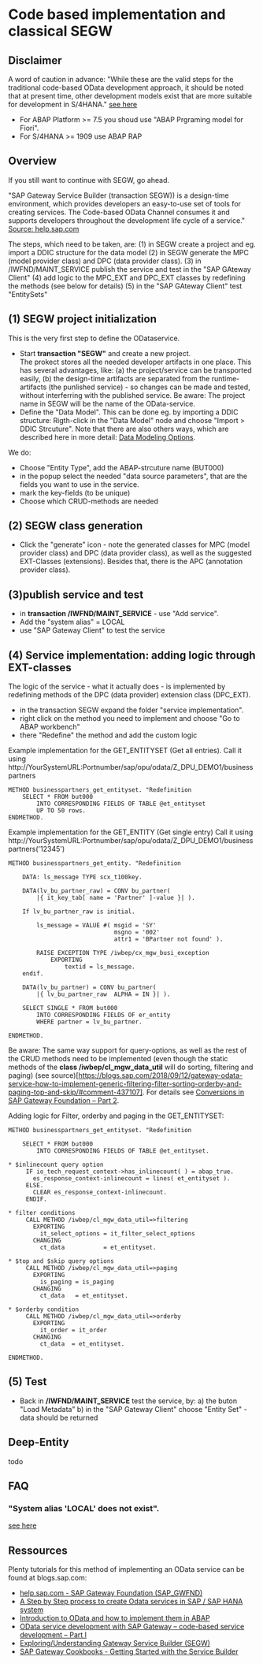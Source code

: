 # Code based implementation and classical SEGW

## Disclaimer
A word of caution in advance: "While these are the valid steps for the traditional code-based OData development approach, it should be noted that at present time, other development models exist that are more suitable for development in S/4HANA." [see here](https://blogs.sap.com/2021/05/19/a-step-by-step-process-to-post-odata-services-in-sap-sap-hana-system/)

- For ABAP Platform >= 7.5 you shoud use "ABAP Prgraming model for Fiori".
- For S/4HANA >= 1909 use ABAP RAP

## Overview

If you still want to continue with SEGW, go ahead.

"SAP Gateway Service Builder (transaction SEGW)) is a design-time environment, which provides developers an easy-to-use set of tools for creating services. The Code-based OData Channel consumes it and supports developers throughout the development life cycle of a service." [Source: help.sap.com](https://help.sap.com/docs/SAP_NETWEAVER_AS_ABAP_751_IP/68bf513362174d54b58cddec28794093/cddd22512c312314e10000000a44176d.html?locale=en-US)


The steps, which need to be taken, are:
(1) in SEGW create a project and eg. import a DDIC structure for the data model
(2) in SEGW generate the MPC (model provider class) and DPC (data provider class).
(3) in /IWFND/MAINT_SERVICE publish the service and test in the "SAP GAteway Client"
(4) add logic to the MPC_EXT and DPC_EXT classes by redefining the methods (see below for details)
(5) in the "SAP GAteway Client" test "EntitySets"

## (1) SEGW project initialization

This is the very first step to define the ODataservice.

- Start **transaction "SEGW"** and create a new project. <br/>
The prokect stores all the needed developer artifacts in one place. This has several advantages, like: (a) the project/service can be transported easily, (b) the design-time artifacts are separated from the runtime-artifacts (the punlished service) - so changes can be made and tested, without interferring with the published service. Be aware:  The project name in SEGW will be the name of the OData-service.
- Define the "Data Model". This can be done eg. by importing a DDIC structure: Rigth-click in the "Data Model" node and choose "Import > DDIC Strcuture". Note that there are also others ways, which are described here in more detail: 
[Data Modeling Options](https://help.sap.com/docs/SAP_NETWEAVER_AS_ABAP_751_IP/68bf513362174d54b58cddec28794093/8edc22512c312314e10000000a44176d.html?locale=en-US). 

We do:
- Choose "Entity Type", add the ABAP-strcuture name (BUT000)
- in the popup select the needed "data source parameters", that are the fields you want to use in the service.
- mark the key-fields (to be unique)
- Choose which CRUD-methods are needed

## (2) SEGW class generation

- Click the "generate" icon - note the generated classes for MPC (model provider class) and DPC (data provider class), as well as the suggested EXT-Classes (extensions). Besides that, there is the APC (annotation provider class).


## (3)publish service and test

- in **transaction /IWFND/MAINT_SERVICE** - use "Add service".
- Add the "system alias" = LOCAL
- use "SAP Gateway Client" to test the service


## (4) Service implementation: adding logic through EXT-classes

The logic of the service - what it actually does - is implemented by redefining methods of the DPC (data provider) extension class (DPC_EXT).

- in the transaction SEGW expand the folder "service implementation".
- right click on the method you need to implement and choose "Go to ABAP workbench"
- there "Redefine" the method and add the custom logic


Example implementation for the GET_ENTITYSET (Get all entries).
Call it using http://YourSystemURL:Portnumber/sap/opu/odata/Z_DPU_DEMO1/businesspartners 

```abap
METHOD businesspartners_get_entityset. "Redefinition 
    SELECT * FROM but000 
        INTO CORRESPONDING FIELDS OF TABLE @et_entityset
        UP TO 50 rows. 
ENDMETHOD. 
```

Example implementation for the GET_ENTITY (Get single entry)
Call it using http://YourSystemURL:Portnumber/sap/opu/odata/Z_DPU_DEMO1/businesspartners('12345')​

```abap
METHOD businesspartners_get_entity. "Redefinition 

    DATA: ls_message TYPE scx_t100key.

    DATA(lv_bu_partner_raw) = CONV bu_partner(  
        |{ it_key_tab[ name = 'Partner' ]-value }| ). 

    If lv_bu_partner_raw is initial.

        ls_message = VALUE #( msgid = 'SY'
                              msgno = '002' 
                              attr1 = 'BPartner not found' ).

        RAISE EXCEPTION TYPE /iwbep/cx_mgw_busi_exception
            EXPORTING
                textid = ls_message.
    endif.

    DATA(lv_bu_partner) = CONV bu_partner(  
        |{ lv_bu_partner_raw  ALPHA = IN }| ). 

    SELECT SINGLE * FROM but000 
        INTO CORRESPONDING FIELDS OF er_entity 
        WHERE partner = lv_bu_partner. 

ENDMETHOD. 
```

Be aware: The same way support for query-options, as well as the rest of the CRUD methods need to be implemented (even though the static methods of the **class /iwbep/cl_mgw_data_util** will do sorting, filtering and paging) (see source)[https://blogs.sap.com/2018/09/12/gateway-odata-service-how-to-implement-generic-filtering-filter-sorting-orderby-and-paging-top-and-skip/#comment-437107]. For details see [Conversions in SAP Gateway Foundation – Part 2](https://blogs.sap.com/2017/01/23/conversions-in-sap-gateway-foundation-part-2/). 

Adding logic for Filter, orderby and paging in the GET_ENTITYSET:

```abap
METHOD businesspartners_get_entityset. "Redefinition 

    SELECT * FROM but000 
        INTO CORRESPONDING FIELDS OF TABLE @et_entityset.

* $inlinecount query option 
     IF io_tech_request_context->has_inlinecount( ) = abap_true. 
       es_response_context-inlinecount = lines( et_entityset ). 
     ELSE. 
       CLEAR es_response_context-inlinecount. 
     ENDIF. 

* filter conditions 
     CALL METHOD /iwbep/cl_mgw_data_util=>filtering 
       EXPORTING 
         it_select_options = it_filter_select_options 
       CHANGING 
         ct_data           = et_entityset. 

* $top and $skip query options 
     CALL METHOD /iwbep/cl_mgw_data_util=>paging 
       EXPORTING 
         is_paging = is_paging 
       CHANGING 
         ct_data   = et_entityset. 

* $orderby condition 
     CALL METHOD /iwbep/cl_mgw_data_util=>orderby 
       EXPORTING 
         it_order = it_order 
       CHANGING 
         ct_data  = et_entityset. 

ENDMETHOD. 
```


## (5) Test

- Back in **/IWFND/MAINT_SERVICE** test the service, by:
a) the buton "Load Metadata"
b) in the "SAP Gateway Client" choose "Entity Set" - data should be returned


## Deep-Entity

todo






## FAQ

### "System alias 'LOCAL' does not exist".
[see here](https://rz10.de/sap-basis/fehler-kein-systemalias-fuer-service-und-benutzer-gefunden-beheben/)

 ## Ressources
Plenty tutorials for this method of implementing an OData service can be found at blogs.sap.com:
- [help.sap.com - SAP Gateway Foundation (SAP_GWFND)](https://help.sap.com/docs/SAP_NETWEAVER_AS_ABAP_751_IP/68bf513362174d54b58cddec28794093/cddd22512c312314e10000000a44176d.html?locale=en-US)
- [A Step by Step process to create Odata services in SAP / SAP HANA system](https://blogs.sap.com/2021/05/06/a-step-by-step-process-to-create-odata-services-in-sap-sap-hana-system/)
- [Introduction to OData and how to implement them in ABAP](https://blogs.sap.com/2020/11/24/introduction-to-odata-and-how-to-implement-them-in-abap/)
- [OData service development with SAP Gateway – code-based service development – Part I](https://blogs.sap.com/2016/05/31/odata-service-development-with-sap-gateway-code-based-service-development/)
- [Exploring/Understanding Gateway Service Builder (SEGW)](https://blogs.sap.com/2019/05/14/exploringunderstanding-segw/)
- [SAP Gateway Cookbooks - Getting Started with the Service Builder](https://help.sap.com/docs/SAP_NETWEAVER_AS_ABAP_751_IP/68bf513362174d54b58cddec28794093/36742c510e87fa50e10000000a441470.html?locale=en-US)